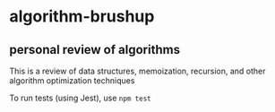 # algorithm-brushup

## personal review of algorithms

This is a review of data structures, memoization, recursion, and other algorithm optimization techniques

To run tests (using Jest), use `npm test`
